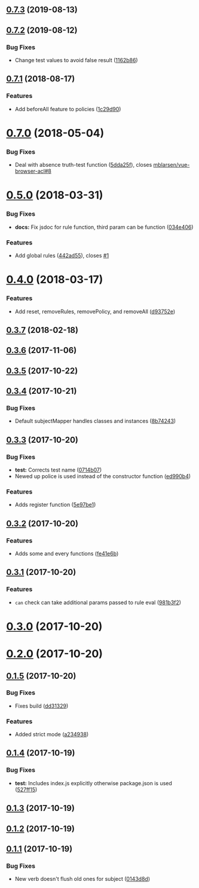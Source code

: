 ## [0.7.3](https://github.com/mblarsen/browser-acl/compare/v0.7.2...v0.7.3) (2019-08-13)



## [0.7.2](https://github.com/mblarsen/browser-acl/compare/v0.7.1...v0.7.2) (2019-08-12)


### Bug Fixes

* Change test values to avoid false result ([1162b86](https://github.com/mblarsen/browser-acl/commit/1162b86))



## [0.7.1](https://github.com/mblarsen/browser-acl/compare/v0.7.0...v0.7.1) (2018-08-17)


### Features

* Add beforeAll feature to policies ([1c29d90](https://github.com/mblarsen/browser-acl/commit/1c29d90))



# [0.7.0](https://github.com/mblarsen/browser-acl/compare/v0.5.0...v0.7.0) (2018-05-04)


### Bug Fixes

* Deal with absence truth-test function ([5dda25f](https://github.com/mblarsen/browser-acl/commit/5dda25f)), closes [mblarsen/vue-browser-acl#8](https://github.com/mblarsen/vue-browser-acl/issues/8)



# [0.5.0](https://github.com/mblarsen/browser-acl/compare/v0.4.0...v0.5.0) (2018-03-31)


### Bug Fixes

* **docs:** Fix jsdoc for rule function, third param can be function ([034e406](https://github.com/mblarsen/browser-acl/commit/034e406))


### Features

* Add global rules ([442ad55](https://github.com/mblarsen/browser-acl/commit/442ad55)), closes [#1](https://github.com/mblarsen/browser-acl/issues/1)



# [0.4.0](https://github.com/mblarsen/browser-acl/compare/v0.3.7...v0.4.0) (2018-03-17)


### Features

* Add reset, removeRules, removePolicy, and removeAll ([d93752e](https://github.com/mblarsen/browser-acl/commit/d93752e))



## [0.3.7](https://github.com/mblarsen/browser-acl/compare/v0.3.6...v0.3.7) (2018-02-18)



## [0.3.6](https://github.com/mblarsen/browser-acl/compare/v0.3.5...v0.3.6) (2017-11-06)



## [0.3.5](https://github.com/mblarsen/browser-acl/compare/v0.3.4...v0.3.5) (2017-10-22)



## [0.3.4](https://github.com/mblarsen/browser-acl/compare/v0.3.3...v0.3.4) (2017-10-21)


### Bug Fixes

* Default subjectMapper handles classes and instances ([8b74243](https://github.com/mblarsen/browser-acl/commit/8b74243))



## [0.3.3](https://github.com/mblarsen/browser-acl/compare/v0.3.2...v0.3.3) (2017-10-20)


### Bug Fixes

* **test:** Corrects test name ([0714b07](https://github.com/mblarsen/browser-acl/commit/0714b07))
* Newed up police is used instead of the constructor function ([ed990b4](https://github.com/mblarsen/browser-acl/commit/ed990b4))


### Features

* Adds register function ([5e97be1](https://github.com/mblarsen/browser-acl/commit/5e97be1))



## [0.3.2](https://github.com/mblarsen/browser-acl/compare/v0.3.1...v0.3.2) (2017-10-20)


### Features

* Adds some and every functions ([fe41e6b](https://github.com/mblarsen/browser-acl/commit/fe41e6b))



## [0.3.1](https://github.com/mblarsen/browser-acl/compare/v0.3.0...v0.3.1) (2017-10-20)


### Features

* `can` check can take additional params passed to rule eval ([981b3f2](https://github.com/mblarsen/browser-acl/commit/981b3f2))



# [0.3.0](https://github.com/mblarsen/browser-acl/compare/v0.2.0...v0.3.0) (2017-10-20)



# [0.2.0](https://github.com/mblarsen/browser-acl/compare/v0.1.5...v0.2.0) (2017-10-20)



## [0.1.5](https://github.com/mblarsen/browser-acl/compare/v0.1.4...v0.1.5) (2017-10-20)


### Bug Fixes

* Fixes build ([dd31329](https://github.com/mblarsen/browser-acl/commit/dd31329))


### Features

* Added strict mode ([a234938](https://github.com/mblarsen/browser-acl/commit/a234938))



## [0.1.4](https://github.com/mblarsen/browser-acl/compare/v0.1.3...v0.1.4) (2017-10-19)


### Bug Fixes

* **test:** Includes index.js explicitly otherwise package.json is used ([527ff15](https://github.com/mblarsen/browser-acl/commit/527ff15))



## [0.1.3](https://github.com/mblarsen/browser-acl/compare/v0.1.2...v0.1.3) (2017-10-19)



## [0.1.2](https://github.com/mblarsen/browser-acl/compare/v0.1.1...v0.1.2) (2017-10-19)



## [0.1.1](https://github.com/mblarsen/browser-acl/compare/0143d8d...v0.1.1) (2017-10-19)


### Bug Fixes

* New verb doesn't flush old ones for subject ([0143d8d](https://github.com/mblarsen/browser-acl/commit/0143d8d))




